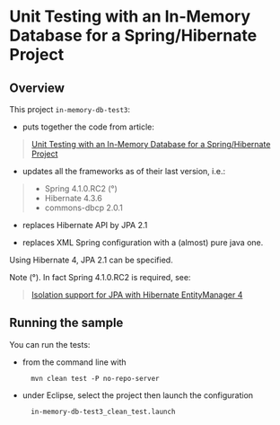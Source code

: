 Unit Testing with an In-Memory Database for a Spring/Hibernate Project
=======

Overview
-------

This project `in-memory-db-test3`:

* puts together the code from article:

>[Unit Testing with an In-Memory Database for a Spring/Hibernate Project](http://whileonefork.blogspot.fr/2012/11/unit-testing-with-in-memory-database.html)

* updates all the frameworks as of their last version, i.e.:

>* Spring 4.1.0.RC2 (°)
>* Hibernate 4.3.6
>* commons-dbcp 2.0.1

* replaces Hibernate API by JPA 2.1

* replaces XML Spring configuration with a (almost) pure java one.



Using Hibernate 4, JPA 2.1 can be specified.

Note (°). In fact Spring 4.1.0.RC2 is required, see:

>[Isolation support for JPA with Hibernate EntityManager 4](https://jira.spring.io/browse/SPR-11942)


Running the sample
-------

You can run the tests:

* from the command line with

		mvn clean test -P no-repo-server
		
* under Eclipse, select the project then launch the configuration
        
		in-memory-db-test3_clean_test.launch
        	
